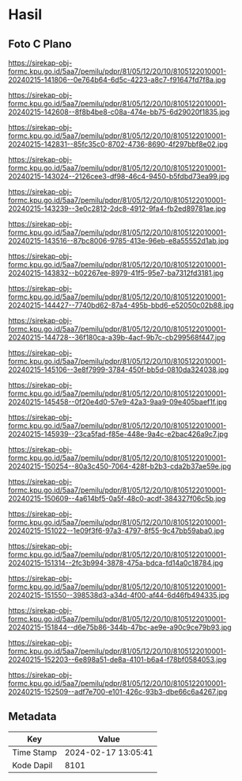 # Hasil

## Foto C Plano

https://sirekap-obj-formc.kpu.go.id/5aa7/pemilu/pdpr/81/05/12/20/10/8105122010001-20240215-141806--0e764b64-6d5c-4223-a8c7-f91647fd7f8a.jpg

https://sirekap-obj-formc.kpu.go.id/5aa7/pemilu/pdpr/81/05/12/20/10/8105122010001-20240215-142608--8f8b4be8-c08a-474e-bb75-6d29020f1835.jpg

https://sirekap-obj-formc.kpu.go.id/5aa7/pemilu/pdpr/81/05/12/20/10/8105122010001-20240215-142831--85fc35c0-8702-4736-8690-4f297bbf8e02.jpg

https://sirekap-obj-formc.kpu.go.id/5aa7/pemilu/pdpr/81/05/12/20/10/8105122010001-20240215-143024--2126cee3-df98-46c4-9450-b5fdbd73ea99.jpg

https://sirekap-obj-formc.kpu.go.id/5aa7/pemilu/pdpr/81/05/12/20/10/8105122010001-20240215-143239--3e0c2812-2dc8-4912-9fa4-fb2ed89781ae.jpg

https://sirekap-obj-formc.kpu.go.id/5aa7/pemilu/pdpr/81/05/12/20/10/8105122010001-20240215-143516--87bc8006-9785-413e-96eb-e8a55552d1ab.jpg

https://sirekap-obj-formc.kpu.go.id/5aa7/pemilu/pdpr/81/05/12/20/10/8105122010001-20240215-143832--b02267ee-8979-41f5-95e7-ba7312fd3181.jpg

https://sirekap-obj-formc.kpu.go.id/5aa7/pemilu/pdpr/81/05/12/20/10/8105122010001-20240215-144427--7740bd62-87a4-495b-bbd6-e52050c02b88.jpg

https://sirekap-obj-formc.kpu.go.id/5aa7/pemilu/pdpr/81/05/12/20/10/8105122010001-20240215-144728--36f180ca-a39b-4acf-9b7c-cb299568f447.jpg

https://sirekap-obj-formc.kpu.go.id/5aa7/pemilu/pdpr/81/05/12/20/10/8105122010001-20240215-145106--3e8f7999-3784-450f-bb5d-0810da324038.jpg

https://sirekap-obj-formc.kpu.go.id/5aa7/pemilu/pdpr/81/05/12/20/10/8105122010001-20240215-145458--0f20e4d0-57e9-42a3-9aa9-09e405baef1f.jpg

https://sirekap-obj-formc.kpu.go.id/5aa7/pemilu/pdpr/81/05/12/20/10/8105122010001-20240215-145939--23ca5fad-f85e-448e-9a4c-e2bac426a9c7.jpg

https://sirekap-obj-formc.kpu.go.id/5aa7/pemilu/pdpr/81/05/12/20/10/8105122010001-20240215-150254--80a3c450-7064-428f-b2b3-cda2b37ae59e.jpg

https://sirekap-obj-formc.kpu.go.id/5aa7/pemilu/pdpr/81/05/12/20/10/8105122010001-20240215-150609--4a614bf5-0a5f-48c0-acdf-384327f06c5b.jpg

https://sirekap-obj-formc.kpu.go.id/5aa7/pemilu/pdpr/81/05/12/20/10/8105122010001-20240215-151022--1e09f3f6-97a3-4797-8f55-9c47bb59aba0.jpg

https://sirekap-obj-formc.kpu.go.id/5aa7/pemilu/pdpr/81/05/12/20/10/8105122010001-20240215-151314--2fc3b994-3878-475a-bdca-fd14a0c18784.jpg

https://sirekap-obj-formc.kpu.go.id/5aa7/pemilu/pdpr/81/05/12/20/10/8105122010001-20240215-151550--398538d3-a34d-4f00-af44-6d46fb494335.jpg

https://sirekap-obj-formc.kpu.go.id/5aa7/pemilu/pdpr/81/05/12/20/10/8105122010001-20240215-151844--d6e75b86-344b-47bc-ae9e-a90c9ce79b93.jpg

https://sirekap-obj-formc.kpu.go.id/5aa7/pemilu/pdpr/81/05/12/20/10/8105122010001-20240215-152203--6e898a51-de8a-4101-b6a4-f78bf0584053.jpg

https://sirekap-obj-formc.kpu.go.id/5aa7/pemilu/pdpr/81/05/12/20/10/8105122010001-20240215-152509--adf7e700-e101-426c-93b3-dbe66c6a4267.jpg


## Metadata

| Key        | Value               |
| ---------- | ------------------- |
| Time Stamp | 2024-02-17 13:05:41 |
| Kode Dapil | 8101                |



